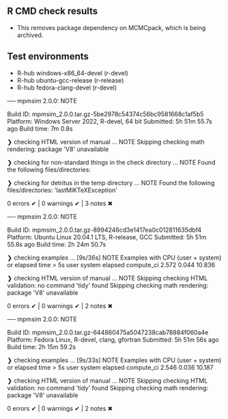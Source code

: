 ## R CMD check results

* This removes package dependency on MCMCpack, which is being archived.

## Test environments
- R-hub windows-x86_64-devel (r-devel)
- R-hub ubuntu-gcc-release (r-release)
- R-hub fedora-clang-devel (r-devel)


── mpmsim 2.0.0: NOTE

  Build ID:   mpmsim_2.0.0.tar.gz-5be2978c54374c56bc9581668c1af5b5
  Platform:   Windows Server 2022, R-devel, 64 bit
  Submitted:  5h 51m 55.7s ago
  Build time: 7m 0.8s

❯ checking HTML version of manual ... NOTE
  Skipping checking math rendering: package 'V8' unavailable

❯ checking for non-standard things in the check directory ... NOTE
  Found the following files/directories:

❯ checking for detritus in the temp directory ... NOTE
  Found the following files/directories:
    'lastMiKTeXException'

0 errors ✔ | 0 warnings ✔ | 3 notes ✖

── mpmsim 2.0.0: NOTE

  Build ID:   mpmsim_2.0.0.tar.gz-8994246cd3e1417ea0c012811635dbf4
  Platform:   Ubuntu Linux 20.04.1 LTS, R-release, GCC
  Submitted:  5h 51m 55.8s ago
  Build time: 2h 24m 50.7s

❯ checking examples ... [9s/36s] NOTE
  Examples with CPU (user + system) or elapsed time > 5s
              user system elapsed
  compute_ci 2.572  0.044  10.836

❯ checking HTML version of manual ... NOTE
  Skipping checking HTML validation: no command 'tidy' found
  Skipping checking math rendering: package 'V8' unavailable

0 errors ✔ | 0 warnings ✔ | 2 notes ✖

── mpmsim 2.0.0: NOTE

  Build ID:   mpmsim_2.0.0.tar.gz-644860475a5047238cab78884f060a4e
  Platform:   Fedora Linux, R-devel, clang, gfortran
  Submitted:  5h 51m 56s ago
  Build time: 2h 15m 59.2s

❯ checking examples ... [9s/33s] NOTE
  Examples with CPU (user + system) or elapsed time > 5s
              user system elapsed
  compute_ci 2.546  0.036  10.187

❯ checking HTML version of manual ... NOTE
  Skipping checking HTML validation: no command 'tidy' found
  Skipping checking math rendering: package 'V8' unavailable

0 errors ✔ | 0 warnings ✔ | 2 notes ✖
